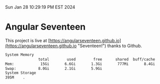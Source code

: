 Sun Jan 28 10:29:19 PM EST 2024

# Angular Seventeen


This project is live at [https://angularseventeen.github.io](https://angularseventeen.github.io "Seventeen!") thanks to Github.

```bash
System Memory
               total        used        free      shared  buff/cache   available
Mem:            15Gi       6.6Gi       1.3Gi       777Mi       8.4Gi       8.6Gi
Swap:          8.0Gi       2.1Gi       5.9Gi
System Storage
395M	.

